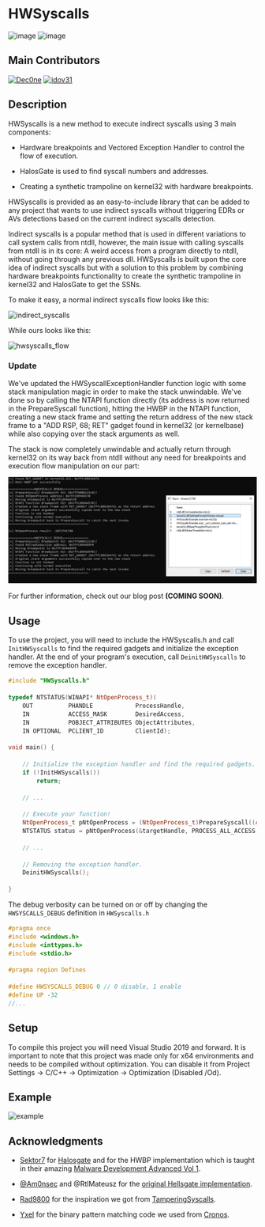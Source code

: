 # HWSyscalls

![image](https://img.shields.io/badge/C%2B%2B-00599C?style=for-the-badge&logo=c%2B%2B&logoColor=white) ![image](https://img.shields.io/badge/Windows-0078D6?style=for-the-badge&logo=windows&logoColor=white)

## Main Contributors

[![Dec0ne](https://img.shields.io/badge/Dec0ne-FF1B2D?style=for-the-badge&logo=Dec0ne&logoColor=white)](https://github.com/Dec0ne) [![idov31](https://img.shields.io/badge/Idov31-D98634?style=for-the-badge&logo=Idov31&logoColor=white)](https://github.com/idov31)

## Description

HWSyscalls is a new method to execute indirect syscalls using 3 main components:

- Hardware breakpoints and Vectored Exception Handler to control the flow of execution.

- HalosGate is used to find syscall numbers and addresses.

- Creating a synthetic trampoline on kernel32 with hardware breakpoints.

HWSyscalls is provided as an easy-to-include library that can be added to any project that wants to use indirect syscalls without triggering EDRs or AVs detections based on the current indirect syscalls detection.

Indirect syscalls is a popular method that is used in different variations to call system calls from ntdll, however, the main issue with calling syscalls from ntdll is in its core: A weird access from a program directly to ntdll, without going through any previous dll.
HWSyscalls is built upon the core idea of indirect syscalls but with a solution to this problem by combining hardware breakpoints functionality to create the synthetic trampoline in kernel32 and HalosGate to get the SSNs.

To make it easy, a normal indirect syscalls flow looks like this:

![indirect_syscalls](Images/indirect_syscalls.png)

While ours looks like this:

![hwsyscalls_flow](Images/hwsyscalls_flow.png)

### Update

We've updated the HWSyscallExceptionHandler function logic with some stack manipulation magic in order to make the stack unwindable.
We've done so by calling the NTAPI function directly (its address is now returned in the PrepareSyscall function), hitting the HWBP in the NTAPI function, creating a new stack frame and setting the return address of the new stack frame to a "ADD RSP, 68; RET" gadget found in kernel32 (or kernelbase) while also copying over the stack arguments as well. 

The stack is now completely unwindable and actually return through kernel32 on its way back from ntdll without any need for breakpoints and execution flow manipulation on our part:

![hwsyscalls_stack](Images/hwsyscalls_stack.png)

For further information, check out our blog post **(COMING SOON)**.

## Usage

To use the project, you will need to include the HWSyscalls.h and call `InitHWSyscalls` to find the required gadgets and initialize the exception handler.
At the end of your program's execution, call `DeinitHWSyscalls` to remove the exception handler.

```cpp
#include "HWSyscalls.h"

typedef NTSTATUS(WINAPI* NtOpenProcess_t)(
	OUT          PHANDLE            ProcessHandle,
	IN           ACCESS_MASK        DesiredAccess,
	IN           POBJECT_ATTRIBUTES ObjectAttributes,
	IN OPTIONAL  PCLIENT_ID         ClientId);

void main() {

    // Initialize the exception handler and find the required gadgets.
    if (!InitHWSyscalls())
        return;
    
    // ...

    // Execute your function!
    NtOpenProcess_t pNtOpenProcess = (NtOpenProcess_t)PrepareSyscall((char*)("NtOpenProcess"));
    NTSTATUS status = pNtOpenProcess(&targetHandle, PROCESS_ALL_ACCESS, &object, &clientID);

    // ...

    // Removing the exception handler.
    DeinitHWSyscalls();

}
```

The debug verbosity can be turned on or off by changing the `HWSYSCALLS_DEBUG` definition in `HWSyscalls.h`

```cpp
#pragma once
#include <windows.h>
#include <inttypes.h>
#include <stdio.h>

#pragma region Defines

#define HWSYSCALLS_DEBUG 0 // 0 disable, 1 enable
#define UP -32
//...
```

## Setup

To compile this project you will need Visual Studio 2019 and forward.
It is important to note that this project was made only for x64 environments and needs to be compiled without optimization.
You can disable it from Project Settings -> C/C++ -> Optimization -> Optimization (Disabled /Od).

## Example

![example](Images/poc.png)

## Acknowledgments

- [Sektor7](https://institute.sektor7.net/) for [Halosgate](https://blog.sektor7.net/#!res/2021/halosgate.md) and for the HWBP implementation which is taught in their amazing [Malware Development Advanced Vol 1](https://institute.sektor7.net/rto-maldev-adv1).

- [@Am0nsec](https://twitter.com/am0nsec?lang=en) and @RtlMateusz for the [original Hellsgate implementation](https://github.com/am0nsec/HellsGate).

- [Rad9800](https://github.com/rad9800) for the inspiration we got from [TamperingSyscalls](https://github.com/rad9800/TamperingSyscalls).

- [Yxel](https://github.com/janoglezcampos) for the binary pattern matching code we used from [Cronos](https://github.com/Idov31/Cronos/blob/master/src/Utils.c).
